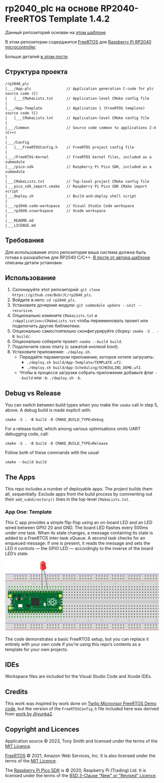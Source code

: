 # rp2040_plc на основе RP2040-FreeRTOS Template 1.4.2

Данный репозиторий основан на [этом шаблоне](https://github.com/smittytone/RP2040-FreeRTOS)

В этом репозитории содерджится [FreeRTOS](https://freertos.org/) для [Raspberry Pi RP2040 microcontroller](https://www.raspberrypi.com/products/rp2040/).

Больше деталей [в этом посте](https://blog.smittytone.net/2022/02/24/how-to-use-freertos-with-the-raspberry-pi-pico/).

## Структура проекта

```
/rp2040_plc
|___/App-plc                // Application generation C-code for plc source code (C)
|   |___CMakeLists.txt      // Application-level CMake config file
|
|___/App-Template           // Application 1 (FreeRTOS template) source code (C)
|   |___CMakeLists.txt      // Application-level CMake config file
|
|___/Common                 // Source code common to applications 2-4 (C++)
|
|___/Config
|   |___FreeRTOSConfig.h    // FreeRTOS project config file
|
|___/FreeRTOS-Kernel        // FreeRTOS kernel files, included as a submodule
|___/pico-sdk               // Raspberry Pi Pico SDK, included as a submodule
|
|___CMakeLists.txt          // Top-level project CMake config file
|___pico_sdk_import.cmake   // Raspberry Pi Pico SDK CMake import script
|___deploy.sh               // Build-and-deploy shell script
|
|___rp2040.code-workspace   // Visual Studio Code workspace
|___rp2040.xcworkspace      // Xcode workspace
|
|___README.md
|___LICENSE.md
```

## Требования

Для использования этого репозитория ваша система должна быть готова к разхработке для RP2040 C/C++. [В посте от автора шаблона](https://blog.smittytone.net/2021/02/02/program-raspberry-pi-pico-c-mac/) описаны детали установки.

## Использование

1. Склонируйте этот репозиторий: `git clone https://github.com/BobrJC/rp2040_plc`.
1. Войдите в него: `cd rp2040_plc`.
1. Установите дочерние модули: `git submodule update --init --recursive`.
1. Опционально измените `CMakeLists.txt` и `/<Application>/CMakeLists.txt` чтобы переименовать проект или подключить другие библиотеки.
1. Опционально самостоятельно сконфигурируйте сборку: `cmake -S . -B build/`.
1. Опционально соберите проект: `cmake --build build`.
1. Подключите свою плату (с зажатой кнопкой boot).
1. Установите приложение: `./deploy.sh`.
    * Передайте параметром приложение, которое хотите загрузить:
        * `./deploy.sh build/App-Template/TEMPLATE.uf2`.
        * `./deploy.sh build/App-Scheduling/SCHEDULING_DEMO.uf2`.
    * Чтобы в процессе загрузки собрать приложение добавьте флаг `--build` или `-b`: `./deploy.sh -b`.

## Debug vs Release

You can switch between build types when you make the `cmake` call in step 5, above. A debug build is made explicit with:

```shell
cmake -S . -B build -D CMAKE_BUILD_TYPE=Debug
```

For a release build, which among various optimisations omits UART debugging code, call:

```shell
cmake -S . -B build -D CMAKE_BUILD_TYPE=Release
```

Follow both of these commands with the usual

```shell
cmake --build build
```


## The Apps

This repo includes a number of deployable apps. The project builds them all, sequentially. Exclude apps from the build process by commenting out their `add_subdirectory()` lines in the top-level `CMakeLists.txt`.

### App One: Template

This C app provides a simple flip-flop using an on-board LED and an LED wired between GPIO 20 and GND. The board LED flashes every 500ms under one task. When its state changes, a message containing its state is added to a FreeRTOS inter-task xQueue. A second task checks for an enqueued message: if one is present, it reads the message and sets the LED it controls — the GPIO LED — accordingly to the inverse of the board LED’s state.

![Circuit layout](./images/plus.png)

The code demonstrates a basic FreeRTOS setup, but you can replace it entirely with your own code if you’re using this repo’s contents as a template for your own projects.

## IDEs

Workspace files are included for the Visual Studio Code and Xcode IDEs.

## Credits

This work was inspired by work done on [Twilio Microvisor FreeRTOS Demo code](https://github.com/twilio/twilio-microvisor-freertos), but the version of the `FreeRTOSConfig.h` file included here was derived from [work by @yunka2](https://github.com/yunkya2/pico-freertos-sample).

## Copyright and Licences

Application source © 2023, Tony Smith and licensed under the terms of the [MIT Licence](./LICENSE.md).

[FreeRTOS](https://freertos.org/) © 2021, Amazon Web Services, Inc. It is also licensed under the terms of the [MIT Licence](./LICENSE.md).

The [Raspberry Pi Pico SDK](https://github.com/raspberrypi/pico-sdk) is © 2020, Raspberry Pi (Trading) Ltd. It is licensed under the terms of the [BSD 3-Clause "New" or "Revised" Licence](https://github.com/raspberrypi/pico-sdk/blob/master/LICENSE.TXT).
